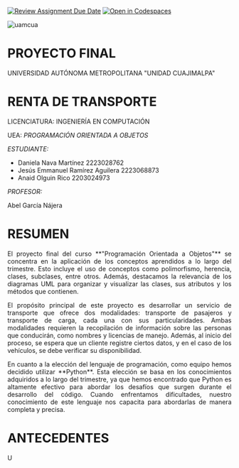 [![Review Assignment Due Date](https://classroom.github.com/assets/deadline-readme-button-24ddc0f5d75046c5622901739e7c5dd533143b0c8e959d652212380cedb1ea36.svg)](https://classroom.github.com/a/XixB-tii)
[![Open in Codespaces](https://classroom.github.com/assets/launch-codespace-7f7980b617ed060a017424585567c406b6ee15c891e84e1186181d67ecf80aa0.svg)](https://classroom.github.com/open-in-codespaces?assignment_repo_id=12235114)

![uamcua](https://github.com/AGN-Teaching/practica-3-entrada-y-salida-daniii2012/assets/125592302/bdd3b460-bc5c-42c1-953e-cb74450174dd)

# PROYECTO FINAL
UNIVERSIDAD AUTÓNOMA METROPOLITANA  "UNIDAD   CUAJIMALPA"
# RENTA DE TRANSPORTE
LICENCIATURA: INGENIERÍA EN COMPUTACIÓN 


UEA: *PROGRAMACIÓN ORIENTADA A OBJETOS*



*ESTUDIANTE:*


- Daniela Nava Martínez                 2223028762
- Jesús Emmanuel Ramírez Aguilera       2223068873
- Anaid Olguin Rico                     2203024973

*PROFESOR:* 


Abel García Nájera


# RESUMEN
<p align="justify">
El proyecto final del curso **"Programación Orientada a Objetos"** se concentra en la aplicación de los conceptos aprendidos a lo largo del trimestre. Esto incluye el uso de conceptos como polimorfismo, herencia, clases, subclases, entre otros. Además, destacamos la relevancia de los diagramas UML para organizar y visualizar las clases, sus atributos y los métodos que contienen.
</p>

<p align="justify">
El propósito principal de este proyecto es desarrollar un servicio de transporte que ofrece dos modalidades: transporte de pasajeros y transporte de carga, cada una con sus particularidades. Ambas modalidades requieren la recopilación de información sobre las personas que conducirán, como nombres y licencias de manejo. Además, al inicio del proceso, se espera que un cliente registre ciertos datos, y en el caso de los vehículos, se debe verificar su disponibilidad.
</p>

<p align="justify">
En cuanto a la elección del lenguaje de programación, como equipo hemos decidido utilizar **Python**. Esta elección se basa en los conocimientos adquiridos a lo largo del trimestre, ya que hemos encontrado que Python es altamente efectivo para abordar los desafíos que surgen durante el desarrollo del código. Cuando enfrentamos dificultades, nuestro conocimiento de este lenguaje nos capacita para abordarlas de manera completa y precisa.
</p>


# ANTECEDENTES
U
